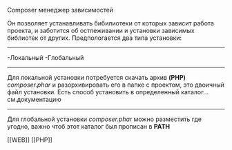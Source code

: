 
Composer менеджер зависимостей

Он позволяет устанавливать бибилиотеки от которых зависит работа проекта, и заботится об остлеживании и установки зависимых библиотек от других.
	Предпологается два типа установки: 
	<hr>
-Локальный
-Глобальный
	<hr>
Для локальной установки потребуется скачать архив <b>(PHP)</b> <i>composer.phar</i> и разорхивировать его в папке с проектом, это двоичный файл установки. Есть способ установить в определенный каталог... см.документацию 
<hr>
Для глобальной установки <i>composer.phar</i> можно разместить где угодно, важно чтоб этот каталог был прописан в <b>PATH</b>


[[WEB]] [[PHP]]